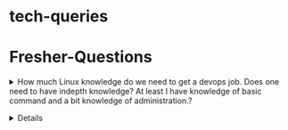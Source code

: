 # tech-queries

# Fresher-Questions

<details>
<summary>How much Linux knowledge do we need to get a devops job. Does one need to have indepth knowledge? At least I have knowledge of basic command and a bit knowledge of administration.?</summary><br><b>

Learning DevOps you need to have basic linux admin commands understanding.Coz in each tool while learning,you aare going to explore/leran/fail/learn that tool based commands.So not an issue.

But when comes to troubleshooting,i am sure many are struggling.Yes.It is devops.Yes it is DevOps Tools.Unfortunaetly it is running on top of Linux OS.So until you are slowly confident/strong in Linux you keep run with many confusions.

To get a devops Job with basic linux commands,knoweledge you can very well learn the below

1. AWS,
2. AWS automation using Ansible
3. AWS automation using Terraform
4. Azure
5. Azure automation using Ansible
6. Azure automation using Terraform
7. Ansible
8. Jenkins - CI/CD
9. Docker
10. Kubernetes
11. Python
12. Use cases

To learn the above you need the following linux skills

1.1. How to create a linx machine in AWS or AZURE or Google Cloud or In your own laptop using vagranet or Vmware workstation or using virtual box.

1. usercreation
2. groupcreation
3. file creation
4. directory creation
5. copy file
6. move file
7. adding user to group
8. file permission
9. changing ownership
10. changing group
11. sudo priviledge
12. compression
13. process
14. logs
15. find,grep,sed,awk command
16. job scheduling
17. package management
18. nmcli command
19. teaming
20. basic partition
21. advance partition
22. network file sharing system
23. samba file sharing
24. ISCSI
25. MariaDatabase
26. Web Services
27. ftp service
28. selinux
29. NTP

USECASE:
1. Localrepo creation
2. DNS server and client configuration
4. rsyslog server
6. virtual host - website hosting
7. virtual host - 2 website hosting
8. DD command - memory and cpu utilization increase
9. dmidecode
  
</b></details>

<details>
